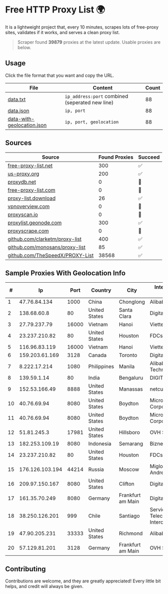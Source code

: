 
# Free HTTP Proxy List 🌍

It is a lightweight project that, every 10 minutes, scrapes lots of free-proxy sites, validates if it works, and serves a clean proxy list.


> Scraper found **39879** proxies at the latest update. Usable proxies are below.

## Usage

Click the file format that you want and copy the URL.


|File|Content|Count|
|----|-------|-----|
|[data.txt](https://raw.githubusercontent.com/themiralay/Proxy-List-World/master/data.txt)|`ip_address:port` combined (seperated new line)|88|
|[data.json](https://raw.githubusercontent.com/themiralay/Proxy-List-World/master/data.json)|`ip, port`|88|
|[data-with-geolocation.json](https://raw.githubusercontent.com/themiralay/Proxy-List-World/master/data-with-geolocation.json)|`ip, port, geolocation`|88|

## Sources

|Source|Found Proxies|Succeed|
|------|-------------|-------|
|[free-proxy-list.net](https://free-proxy-list.net)|300|✅|
|[us-proxy.org](https://www.us-proxy.org)|200|✅|
|[proxydb.net](http://proxydb.net)|0|🚫|
|[free-proxy-list.com](https://free-proxy-list.com/?page=&port=&type%5B%5D=http&type%5B%5D=https&up_time=0&search=Search)|0|🚫|
|[proxy-list.download](https://www.proxy-list.download/HTTP)|26|✅|
|[vpnoverview.com](https://vpnoverview.com/privacy/anonymous-browsing/free-proxy-servers)|0|🚫|
|[proxyscan.io](https://www.proxyscan.io)|0|🚫|
|[proxylist.geonode.com](https://proxylist.geonode.com/api/proxy-list?limit=300&page=1&sort_by=lastChecked&sort_type=desc&protocols=http,https)|300|✅|
|[proxyscrape.com](https://api.proxyscrape.com/v2/?request=displayproxies&protocol=http&timeout=10000&country=all&ssl=all&anonymity=all)|0|🚫|
|[github.com/clarketm/proxy-list](https://raw.githubusercontent.com/clarketm/proxy-list/master/proxy-list-raw.txt)|400|✅|
|[github.com/monosans/proxy-list](https://raw.githubusercontent.com/monosans/proxy-list/main/proxies/http.txt)|85|✅|
|[github.com/TheSpeedX/PROXY-List](https://raw.githubusercontent.com/TheSpeedX/PROXY-List/master/http.txt)|38568|✅|


## Sample Proxies With Geolocation Info

|#|Ip|Port|Country|City|Internet Service Provider|
|-|--|----|-------|----|-------------------------|
|1|47.76.84.134|1000|China|Chonglong|Alibaba Cloud LLC|
|2|138.68.60.8|80|United States|Santa Clara|DigitalOcean, LLC|
|3|27.79.237.79|16000|Vietnam|Hanoi|Viettel Corporation|
|4|23.237.210.82|80|United States|Houston|FDCservers.net|
|5|116.96.83.119|16000|Vietnam|Hanoi|Viettel Corporation|
|6|159.203.61.169|3128|Canada|Toronto|DigitalOcean, LLC|
|7|8.222.17.214|1080|Philippines|Manila|Alibaba (US) Technology Co., Ltd.|
|8|139.59.1.14|80|India|Bengaluru|DIGITALOCEAN|
|9|152.53.166.49|8888|United States|Manassas|netcup GmbH|
|10|40.76.69.94|8080|United States|Boydton|Microsoft Corporation|
|11|40.76.69.94|8080|United States|Boydton|Microsoft Corporation|
|12|51.81.245.3|17981|United States|Hillsboro|OVH SAS|
|13|182.253.109.19|8080|Indonesia|Semarang|Biznet Metronet|
|14|23.237.210.82|80|United States|Houston|FDCservers.net|
|15|176.126.103.194|44214|Russia|Moscow|Miglovets Egor Andreevich|
|16|209.97.150.167|8080|United States|Clifton|DigitalOcean, LLC|
|17|161.35.70.249|8080|Germany|Frankfurt am Main|DigitalOcean, LLC|
|18|38.250.126.201|999|Chile|Santiago|Servicios De Telecomunicaciones Intercable Ltda.|
|19|47.90.205.231|33333|United States|Richmond|Alibaba.com LLC|
|20|57.129.81.201|3128|Germany|Frankfurt am Main|OVH SAS|



## Contributing

Contributions are welcome, and they are greatly appreciated! Every
little bit helps, and credit will always be given.

